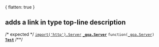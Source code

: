 { flatten: true }

## adds a link in type top-line description
<types>
  <import name="Server" ns="_goa" from="http" link="https://nodejs.com/api/http.html#_section" />
  <type type="function(_goa.Server)" name="Test"/>
</types>

/* expected */
[`import('http').Server`](https://nodejs.com/api/http.html#_section) <strong>[`_goa.Server`](l-type)</strong>
<code>function([_goa.Server](https://nodejs.com/api/http.html#_section))</code> __[`Test`](t-type)__
/**/